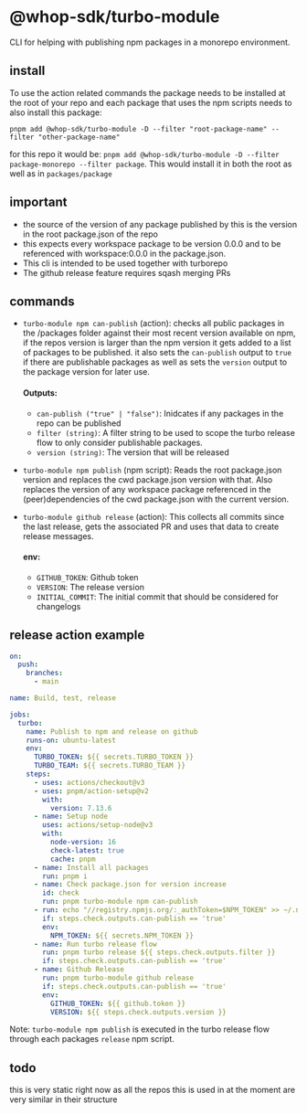 # @whop-sdk/turbo-module

CLI for helping with publishing npm packages in a monorepo environment.

## install

To use the action related commands the package needs to be installed at the root of your repo and each package that uses the npm scripts needs to also install this package:

```
pnpm add @whop-sdk/turbo-module -D --filter "root-package-name" --filter "other-package-name"
```

for this repo it would be: `pnpm add @whop-sdk/turbo-module -D --filter package-monorepo --filter package`. This would install it in both the root as well as in `packages/package`

## important

- the source of the version of any package published by this is the version in the root package.json of the repo
- this expects every workspace package to be version 0.0.0 and to be referenced with workspace:0.0.0 in the package.json.
- This cli is intended to be used together with turborepo
- The github release feature requires sqash merging PRs

## commands

- `turbo-module npm can-publish` (action): checks all public packages in the /packages folder against their most recent version available on npm, if the repos version is larger than the npm version it gets added to a list of packages to be published. it also sets the `can-publish` output to `true` if there are publishable packages as well as sets the `version` output to the package version for later use.

  #### Outputs:

  - `can-publish ("true" | "false")`: Inidcates if any packages in the repo can be published
  - `filter (string)`: A filter string to be used to scope the turbo release flow to only consider publishable packages.
  - `version (string)`: The version that will be released

- `turbo-module npm publish` (npm script): Reads the root package.json version and replaces the cwd package.json version with that. Also replaces the version of any workspace package referenced in the (peer)dependencies of the cwd package.json with the current version.

- `turbo-module github release` (action): This collects all commits since the last release, gets the associated PR and uses that data to create release messages.

  #### env:

  - `GITHUB_TOKEN`: Github token
  - `VERSION`: The release version
  - `INITIAL_COMMIT`: The initial commit that should be considered for changelogs

## release action example

```yml
on:
  push:
    branches:
      - main

name: Build, test, release

jobs:
  turbo:
    name: Publish to npm and release on github
    runs-on: ubuntu-latest
    env:
      TURBO_TOKEN: ${{ secrets.TURBO_TOKEN }}
      TURBO_TEAM: ${{ secrets.TURBO_TEAM }}
    steps:
      - uses: actions/checkout@v3
      - uses: pnpm/action-setup@v2
        with:
          version: 7.13.6
      - name: Setup node
        uses: actions/setup-node@v3
        with:
          node-version: 16
          check-latest: true
          cache: pnpm
      - name: Install all packages
        run: pnpm i
      - name: Check package.json for version increase
        id: check
        run: pnpm turbo-module npm can-publish
      - run: echo "//registry.npmjs.org/:_authToken=$NPM_TOKEN" >> ~/.npmrc
        if: steps.check.outputs.can-publish == 'true'
        env:
          NPM_TOKEN: ${{ secrets.NPM_TOKEN }}
      - name: Run turbo release flow
        run: pnpm turbo release ${{ steps.check.outputs.filter }}
        if: steps.check.outputs.can-publish == 'true'
      - name: Github Release
        run: pnpm turbo-module github release
        if: steps.check.outputs.can-publish == 'true'
        env:
          GITHUB_TOKEN: ${{ github.token }}
          VERSION: ${{ steps.check.outputs.version }}
```

Note: `turbo-module npm publish` is executed in the turbo release flow through each packages `release` npm script.

## todo

this is very static right now as all the repos this is used in at the moment are very similar in their structure
